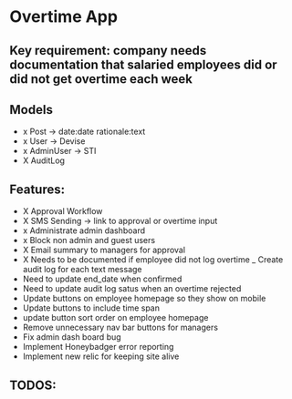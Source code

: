# Overtime App

## Key requirement: company needs documentation that salaried employees did or did not get overtime each week

## Models
- x Post -> date:date rationale:text
- x User -> Devise
- x AdminUser -> STI
- X AuditLog

## Features:
- X Approval Workflow
- X SMS Sending -> link to approval or overtime input
- x Administrate admin dashboard
- x Block non admin and guest users
- X Email summary to managers for approval
- X Needs to be documented if employee did not log overtime
_ Create audit log for each text message
- Need to update end_date when confirmed
- Need to update audit log satus when an overtime rejected
- Update buttons on employee homepage so they show on mobile
- Update buttons to include time span
- update button sort order on employee homepage
- Remove unnecessary nav bar buttons for managers
- Fix admin dash board bug
- Implement Honeybadger error reporting
- Implement new relic for keeping site alive

## TODOS:

